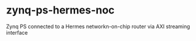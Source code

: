 # zynq-ps-hermes-noc
Zynq PS connected to a Hermes networkn-on-chip router via AXI streaming interface
